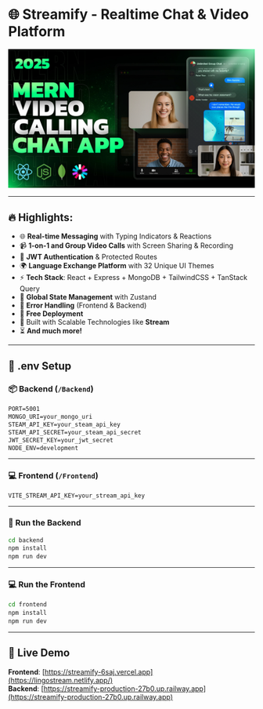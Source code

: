 # 🌐 Streamify - Realtime Chat & Video Platform

![App Screenshot](./Frontend/public/screenshot-for-readme.png)

---

## 🔥 Highlights:

- 🌐 **Real-time Messaging** with Typing Indicators & Reactions  
- 📹 **1-on-1 and Group Video Calls** with Screen Sharing & Recording  
- 🔐 **JWT Authentication** & Protected Routes  
- 🌍 **Language Exchange Platform** with 32 Unique UI Themes  
- ⚡ **Tech Stack**: React + Express + MongoDB + TailwindCSS + TanStack Query  
- 🧠 **Global State Management** with Zustand  
- 🚨 **Error Handling** (Frontend & Backend)  
- 🚀 **Free Deployment**  
- 🎯 Built with Scalable Technologies like **Stream**  
- ⏳ **And much more!**

---

## 🧪 .env Setup

### 📦 Backend (`/Backend`)

```env
PORT=5001  
MONGO_URI=your_mongo_uri  
STEAM_API_KEY=your_steam_api_key  
STEAM_API_SECRET=your_steam_api_secret  
JWT_SECRET_KEY=your_jwt_secret  
NODE_ENV=development
```

---

### 💻 Frontend (`/Frontend`)

```env
VITE_STREAM_API_KEY=your_stream_api_key
```

---

### 🔧 Run the Backend

```bash
cd backend
npm install
npm run dev
```

---

### 💻 Run the Frontend

```bash
cd frontend
npm install
npm run dev
```

---

## 🚀 Live Demo

 **Frontend**: [https://streamify-6saj.vercel.app](https://lingostream.netlify.app/)  
 **Backend**: [https://streamify-production-27b0.up.railway.app](https://streamify-production-27b0.up.railway.app)

